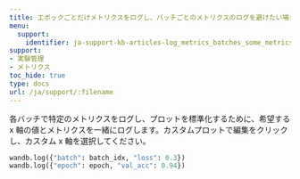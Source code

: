 ```yaml
---
title: エポックごとだけメトリクスをログし、バッチごとのメトリクスのログを避けたい場合はどうすればよいですか？
menu:
  support:
    identifier: ja-support-kb-articles-log_metrics_batches_some_metrics_epochs
support:
- 実験管理
- メトリクス
toc_hide: true
type: docs
url: /ja/support/:filename
---
```


各バッチで特定のメトリクスをログし、プロットを標準化するために、希望する x 軸の値とメトリクスを一緒にログします。カスタムプロットで編集をクリックし、カスタム x 軸を選択してください。

```python
wandb.log({"batch": batch_idx, "loss": 0.3})
wandb.log({"epoch": epoch, "val_acc": 0.94})
```